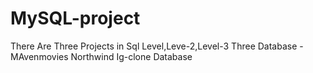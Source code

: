 # MySQL-project

There Are Three Projects in Sql Level,Leve-2,Level-3
Three Database -
MAvenmovies 
Northwind 
Ig-clone Database 
